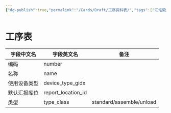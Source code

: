 ```yaml
---
{"dg-publish":true,"permalink":"/Cards/Draft/工序资料表/","tags":["江淮毅昌/蝶创I-MES/MES"]}
---
```



# 工序表

| **字段中文名** | **字段英文名**          | **备注**                                    |
| --------- | ------------------ | ----------------------------------------- |
| 编码        | number             |                                           |
| 名称        | name               |                                           |
| 使用设备类型    | device_type_gidx   |                                           |
| 默认汇报库位    | report_location_id |                                           |
| 类型        | type_class         | standard/assemble/unload |
